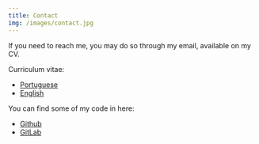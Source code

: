 ```yaml
---
title: Contact
img: /images/contact.jpg
---
```


If you need to reach me, you may do so through my email, available on my CV.

Curriculum vitae:

- [Portuguese][1]
- [English][2]

You can find some of my code in here:

- [Github][3]
- [GitLab][4]

[1]: /files/cv-br.pdf "Portuguese CV"
[2]: /files/cv-en.pdf "English CV"
[3]: https://github.com/alemedeiros
[4]: https://gitlab.com/u/alemedeiros
